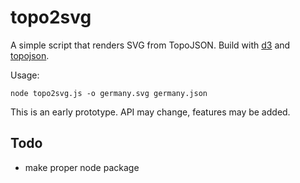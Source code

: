 # topo2svg

A simple script that renders SVG from TopoJSON. Build with [d3](http://d3js.org) and [topojson](https://github.com/mbostock/topojson).

Usage:

    node topo2svg.js -o germany.svg germany.json


This is an early prototype. API may change, features may be added.

## Todo

* make proper node package


